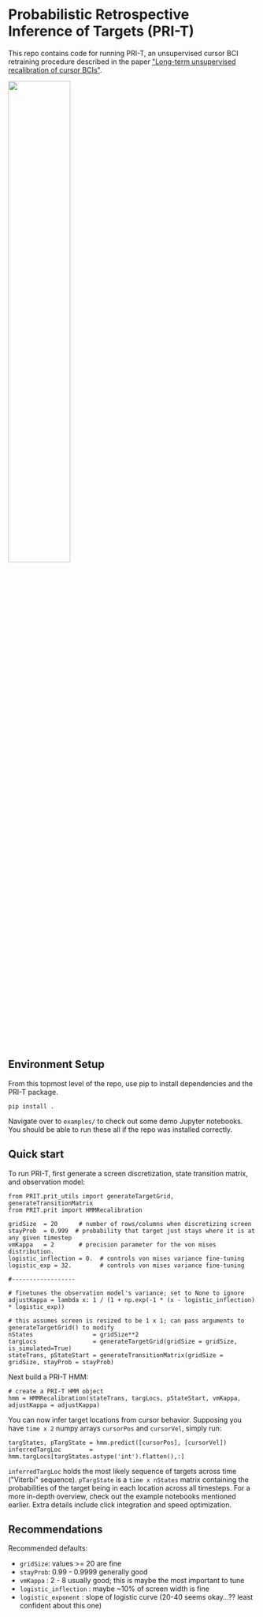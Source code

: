 # Probabilistic Retrospective Inference of Targets (PRI-T)

This repo contains code for running PRI-T, an unsupervised cursor BCI retraining procedure described in the paper ["Long-term unsupervised recalibration of cursor BCIs"](https://www.biorxiv.org/content/10.1101/2023.02.03.527022v1).

<img src="/resources/PRIT_example.gif" width=50% height=50%>

## Environment Setup

From this topmost level of the repo, use pip to install dependencies and the PRI-T package.

```
pip install .
```

Navigate over to `examples/` to check out some demo Jupyter notebooks. You should be able to run these all if the repo was installed correctly.


## Quick start 


To run PRI-T, first generate a screen discretization, state transition matrix, and observation model:

```
from PRIT.prit_utils import generateTargetGrid, generateTransitionMatrix
from PRIT.prit import HMMRecalibration

gridSize  = 20      # number of rows/columns when discretizing screen
stayProb  = 0.999  # probability that target just stays where it is at any given timestep
vmKappa   = 2       # precision parameter for the von mises distribution.
logistic_inflection = 0.  # controls von mises variance fine-tuning
logistic_exp = 32.        # controls von mises variance fine-tuning

#------------------

# finetunes the observation model's variance; set to None to ignore
adjustKappa = lambda x: 1 / (1 + np.exp(-1 * (x - logistic_inflection) * logistic_exp)) 

# this assumes screen is resized to be 1 x 1; can pass arguments to generateTargetGrid() to modify
nStates                 = gridSize**2
targLocs                = generateTargetGrid(gridSize = gridSize, is_simulated=True)
stateTrans, pStateStart = generateTransitionMatrix(gridSize = gridSize, stayProb = stayProb)

```

Next build a PRI-T HMM:

```
# create a PRI-T HMM object
hmm = HMMRecalibration(stateTrans, targLocs, pStateStart, vmKappa, adjustKappa = adjustKappa)
```

You can now infer target locations from cursor behavior. Supposing you have `time x 2` numpy arrays `cursorPos` and `cursorVel`, simply run:

```
targStates, pTargState = hmm.predict([cursorPos], [cursorVel])
inferredTargLoc        = hmm.targLocs[targStates.astype('int').flatten(),:]
```
`inferredTargLoc` holds the most likely sequence of targets across time ("Viterbi" sequence). `pTargState` is a `time x nStates` matrix containing the probabilities of the target being in each location across all timesteps. For a more in-depth overview, check out the example notebooks mentioned earlier. Extra details include click integration and speed optimization.


## Recommendations

Recommended defaults:

- `gridSize`: values >= 20 are fine
- `stayProb`: 0.99 - 0.9999 generally good
- `vmKappa` : 2 - 8 usually good; this is maybe the most important to tune
- `logistic_inflection` : maybe ~10% of screen width is fine
- `logistic_exponent` : slope of logistic curve (20-40 seems okay...?? least confident about this one)

